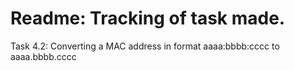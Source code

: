 # Readme: Tracking of task made. 

Task 4.2: Converting a MAC address in format aaaa:bbbb:cccc to aaaa.bbbb.cccc
